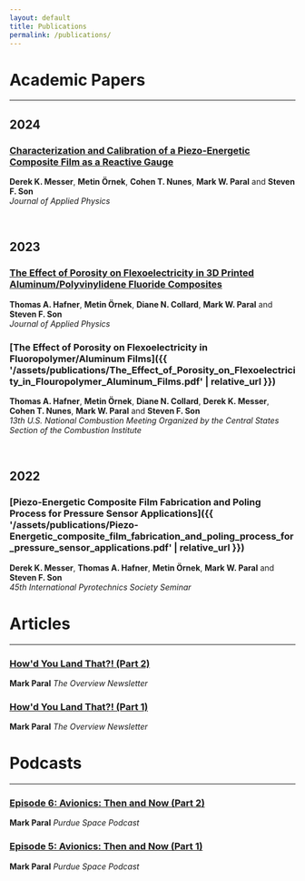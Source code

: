 ```yaml
---
layout: default
title: Publications
permalink: /publications/
---
```

# Academic Papers
---

## 2024
### [Characterization and Calibration of a Piezo-Energetic Composite Film as a Reactive Gauge](https://pubs.aip.org/aip/jap/article/135/14/144902/3282311/Characterization-and-calibration-of-a-piezo)
**Derek K. Messer**, **Metin Örnek**, **Cohen T. Nunes**, **Mark W. Paral** and **Steven F. Son**  
_Journal of Applied Physics_

<br>

## 2023
### [The Effect of Porosity on Flexoelectricity in 3D Printed Aluminum/Polyvinylidene Fluoride Composites](https://pubs.aip.org/aip/jap/article-abstract/134/19/194105/2922082/The-effect-of-porosity-on-flexoelectricity-in-3D?redirectedFrom=fulltext)
**Thomas A. Hafner**, **Metin Örnek**, **Diane N. Collard**, **Mark W. Paral** and **Steven F. Son**  
_Journal of Applied Physics_

### [The Effect of Porosity on Flexoelectricity in Fluoropolymer/Aluminum Films]({{ '/assets/publications/The_Effect_of_Porosity_on_Flexoelectricity_in_Flouropolymer_Aluminum_Films.pdf' | relative_url }})
**Thomas A. Hafner**, **Metin Örnek**, **Diane N. Collard**, **Derek K. Messer**, **Cohen T. Nunes**, **Mark W. Paral** and **Steven F. Son**  
_13th U.S. National Combustion Meeting Organized by the Central States Section of the Combustion Institute_

<br>

## 2022
### [Piezo-Energetic Composite Film Fabrication and Poling Process for Pressure Sensor Applications]({{ '/assets/publications/Piezo-Energetic_composite_film_fabrication_and_poling_process_for_pressure_sensor_applications.pdf' | relative_url }})
**Derek K. Messer**, **Thomas A. Hafner**, **Metin Örnek**, **Mark W. Paral** and **Steven F. Son**  
_45th International Pyrotechnics Society Seminar_

# Articles
---
### [How'd You Land That?! (Part 2)](https://www.theoverview.org/p/howd-you-land-that-part-2)
**Mark Paral**
_The Overview Newsletter_

### [How'd You Land That?! (Part 1)](https://www.theoverview.org/p/howd-you-land-that-part-1)
**Mark Paral**
_The Overview Newsletter_

# Podcasts
---
### [Episode 6: Avionics: Then and Now (Part 2)](https://open.spotify.com/episode/4FzbqQxGwAPLSUjRY2OVKZ?si=ePd3PcjQSF6dKF8fyxtrCA)
**Mark Paral**
_Purdue Space Podcast_

### [Episode 5: Avionics: Then and Now (Part 1)](https://open.spotify.com/episode/2eMAWWn5f9rpWx56BNUn4B?si=Jbh1JizcRdmX_a3OYYiyAg)
**Mark Paral**
_Purdue Space Podcast_